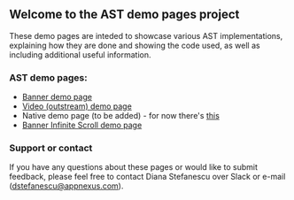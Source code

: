 ## Welcome to the AST demo pages project

These demo pages are inteded to showcase various AST implementations, explaining how they are done and showing the code used, as well as including additional useful information.

### AST demo pages:

- [Banner demo page](https://dstefanescu7.github.io/AST-demo-pages/banner_ast_demo_page.html)
- [Video (outstream) demo page](https://dstefanescu7.github.io/AST-demo-pages/video_outstream_ast_demo_page.html)
- Native demo page (to be added) - for now there's [this](https://appnexus.github.io/native-ad-examples/)
- [Banner Infinite Scroll demo page](https://dstefanescu7.github.io/AST-demo-pages/banner_ast_infinite_scroll_demo_page.html)

### Support or contact

If you have any questions about these pages or would like to submit feedback, please feel free to contact Diana Stefanescu over Slack or e-mail (dstefanescu@appnexus.com).
